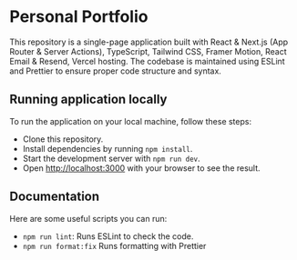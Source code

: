 # Personal Portfolio

This repository is a single-page application built with React & Next.js (App Router & Server Actions), TypeScript, Tailwind CSS, Framer Motion, React Email & Resend, Vercel hosting. The codebase is maintained using ESLint and Prettier to ensure proper code structure and syntax.

## Running application locally

To run the application on your local machine, follow these steps:

- Clone this repository.
- Install dependencies by running `npm install`.
- Start the development server with `npm run dev`.
- Open [http://localhost:3000](http://localhost:3000) with your browser to see the result.

## Documentation

Here are some useful scripts you can run:

- `npm run lint`: Runs ESLint to check the code.
- `npm run format:fix` Runs formatting with Prettier
